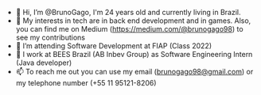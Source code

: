 - 👋 Hi, I’m @BrunoGago, I'm 24 years old and currently living in Brazil.
- 👀 My interests in tech are in back end development and in games. Also, you can find me on Medium (https://medium.com/@brunogago98) to see my contributions
- 🌱 I’m attending Software Development at FIAP (Class 2022)
- 💞️ I work at BEES Brazil (AB Inbev Group) as Software Engineering Intern (Java developer)
- 📫 To reach me out you can use my email (brunogago98@gmail.com) or my telephone number (+55 11 95121-8206)

<!---
BrunoGago/BrunoGago is a ✨ special ✨ repository because its `README.md` (this file) appears on your GitHub profile.
You can click the Preview link to take a look at your changes.
--->
